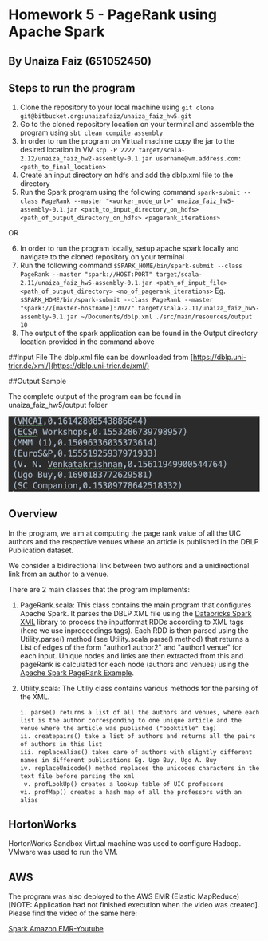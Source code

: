 # Homework 5 - PageRank using Apache Spark
## By Unaiza Faiz (651052450)

## Steps to run the program
1. Clone the repository to your local machine using 
``git clone git@bitbucket.org:unaizafaiz/unaiza_faiz_hw5.git ``
2. Go to the cloned repository location on your terminal and assemble the program using
``sbt clean compile assembly``
3. In order to run the program on Virtual machine copy the jar to the desired location in VM
``scp -P 2222 target/scala-2.12/unaiza_faiz_hw2-assembly-0.1.jar username@vm.address.com:<path_to_final_location>``
4. Create an input directory on hdfs and add the dblp.xml file to the directory 
5. Run the Spark program using the following command
`spark-submit --class PageRank --master "<worker_node_url>" unaiza_faiz_hw5-assembly-0.1.jar <path_to_input_directory_on_hdfs> <path_of_output_directory_on_hdfs> <pagerank_iterations>`

OR

6. In order to run the program locally, setup apache spark locally and navigate to the cloned repository on your terminal
7. Run the following command
`$SPARK_HOME/bin/spark-submit --class PageRank --master "spark://HOST:PORT" target/scala-2.11/unaiza_faiz_hw5-assembly-0.1.jar <path_of_input_file> <path_of_output_directory> <no_of_pagerank_iterations>`
Eg. 
`$SPARK_HOME/bin/spark-submit --class PageRank --master "spark://[master-hostname]:7077" target/scala-2.11/unaiza_faiz_hw5-assembly-0.1.jar ~/Documents/dblp.xml ./src/main/resources/output 10`
8. The output of the spark application can be found in the Output directory location provided in the command above

##Input File
The dblp.xml file can be downloaded from [https://dblp.uni-trier.de/xml/](https://dblp.uni-trier.de/xml/)

##Output Sample

The complete output of the program can be found in unaiza_faiz_hw5/output folder

![PageRank output](./Output.png)


## Overview 

In the program, we aim at computing the page rank value of all the UIC authors and the respective venues where an article is published in the DBLP Publication dataset.
 
We consider a bidirectional link between two authors and a unidirectional link from an author to a venue.

There are 2 main classes that the program implements:

   1. PageRank.scala:
        This class contains the main program that configures Apache Spark. It parses the DBLP XML file using the [Databricks Spark XML](https://github.com/databricks/spark-xml) library to process the inputformat RDDs according to XML tags (here we use inproceedings tags).
        Each RDD is then parsed using the Utility.parse() method (see Utility.scala parse() method) that returns a List of edges of the form "author1     author2" and "author1    venue" for each input. Unique nodes and links are then extracted from this and
        pageRank is calculated for each node (authors and venues) using the [Apache Spark PageRank Example](https://github.com/abbas-taher/pagerank-example-spark2.0-deep-dive).
       
   2. Utility.scala:
     The Utiliy class contains various methods for the parsing of the XML.
   
          i. parse() returns a list of all the authors and venues, where each list is the author corresponding to one unique article and the venue where the article was published ("booktitle" tag)
          ii. createpairs() take a list of authors and returns all the pairs of authors in this list
          iii. replaceAlias() takes care of authors with slightly different names in different publications Eg. Ugo Buy, Ugo A. Buy
          iv. replaceUnicode() method replaces the unicodes characters in the text file before parsing the xml
           v. profLookUp() creates a lookup table of UIC professors
          vi. profMap() creates a hash map of all the professors with an alias 
        
## HortonWorks

HortonWorks Sandbox Virtual machine was used to configure Hadoop. VMware was used to run the VM.

## AWS

The program was also deployed to the AWS EMR (Elastic MapReduce)[NOTE: Application had not finished execution when the video was created]. Please find the video of the same here:

[Spark Amazon EMR-Youtube](https://youtu.be/_KoxzR7b5oQ) 


